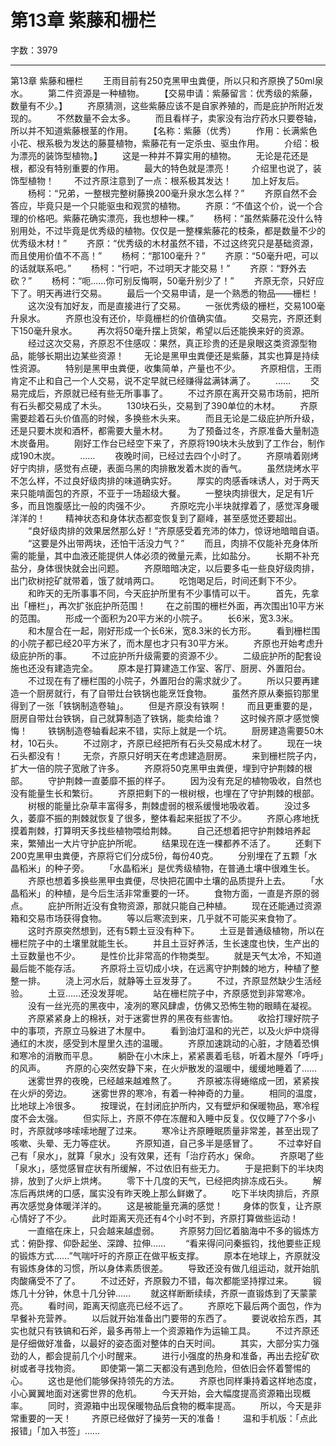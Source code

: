 # 第13章 紫藤和栅栏

字数：3979

---

第13章 紫藤和栅栏
　　王雨目前有250克黑甲虫粪便，所以只和齐原换了50ml泉水。
　　第二件资源是一种植物。
　　【交易申请：紫藤留言：优秀级的紫藤，数量有不少。】
　　齐原猜测，这些紫藤应该不是自家养殖的，而是庇护所附近发现的。
　　不然数量不会太多。
　　而且看样子，卖家没有治疗药水只要卷轴，所以并不知道紫藤根茎的作用。
　　【名称：紫藤（优秀）
　　作用：长满紫色小花、根系极为发达的藤蔓植物，紫藤花有一定杀虫、驱虫作用。
　　介绍：极为漂亮的装饰型植物。】
　　这是一种并不算实用的植物。
　　无论是花还是根，都没有特别重要的作用。
　　最大的特色就是漂亮！
　　介绍里也说了，装饰型植物！
　　不过齐原注意到了一点：根系极其发达！
　　加上好友后。
　　杨柯：“兄弟，一整根完整树藤换200毫升泉水怎么样？”
　　齐原自然不会答应，毕竟只是一个只能驱虫和观赏的植物。
　　齐原：“不值这个价，说一个合理的价格吧。紫藤花确实漂亮，我也想种一棵。”
　　杨柯：“虽然紫藤花没什么特别用处，不过毕竟是优秀级的植物。仅仅是一整棵紫藤花的枝条，都是数量不少的优秀级木材！”
　　齐原：“优秀级的木材虽然不错，不过这终究只是基础资源，而且使用价值不不高！”
　　杨柯：“那100毫升？”
　　齐原：“50毫升吧，可以的话就联系吧。”
　　杨柯：“行吧，不过明天才能交易！”
　　齐原：“野外去砍？”
　　杨柯：“呃……你可别反悔啊，50毫升别少了！”
　　齐原无奈，只好应下了。明天再进行交易。
　　最后一个交易申请，是一个熟悉的物品——栅栏！
　　这次没有加好友，而是直接进行了交易。
　　一张优秀级的栅栏，交易100毫升泉水。
　　齐原也没有还价，毕竟栅栏的价值确实值。
　　交易完，齐原还剩下150毫升泉水。
　　再次将50毫升摆上货架，希望以后还能换来好的资源。
　　经过这次交易，齐原忍不住感叹：果然，真正珍贵的还是泉眼这类资源型物品，能够长期出边某些资源！
　　无论是黑甲虫粪便还是紫藤，其实也算是持续性资源。
　　特别是黑甲虫粪便，收集简单，产量也不少。
　　齐原相信，王雨肯定不止和自己一个人交易，说不定早就已经赚得盆满钵满了。
　　……
　　交易完成后，齐原就已经有些无所事事了。
　　不过齐原在离开交易市场前，把所有石头都交易成了木头。
　　130块石头，交易到了390单位的木材。
　　齐原需要趁着石头价值高的时候，多换些木头来。
　　而且无论是二级庇护所升级，还是只要木炭和酒杯，都需要大量木材。
　　为了预备过冬，齐原准备大量制造木炭备用。
　　刚好工作台已经空下来了，齐原将190块木头放到了工作台，制作成190木炭。
　　……
　　夜晚时间，已经过去四个小时了。
　　齐原啃着刚烤好宁肉排，感觉有点硬，表面乌黑的肉排散发着木炭的香气。
　　虽然烧烤水平不怎么样，不过良好级肉排的味道确实好。
　　厚实的肉感香味诱人，对于两天来只能啃面包的齐原，不亚于一场超级大餐。
　　一整块肉排很大，足足有1斤多，而且饱腹感比一般的肉强不少。
　　齐原吃完小半块就撑着了，感觉浑身暖洋洋的！
　　精神状态和身体状态都变恢复到了巅峰，甚至感觉还要超出。
　　“良好级肉排的效果居然那么好！”齐原感受着充沛的体力，惊讶地暗暗自语。
　　“这要是外出带两块，还怕干活没力气？”
　　而且，肉排不仅能补充身体所需的能量，其中血液还能提供人体必须的微量元素，比如盐分。
　　长期不补充盐分，身体很快就会出问题。
　　齐原暗暗决定，以后要多屯一些良好级肉排，出门砍树挖矿就带着，饿了就啃两口。
　　吃饱喝足后，时间还剩下不少。
　　和昨天的无所事事不同，今天庇护所里有不少事情可以干。
　　首先，先拿出「栅栏」，再次扩张庇护所范围！
　　在之前围的栅栏外面，再次围出10平方米的范围。
　　形成一个面积为20平方米的小院子。
　　长6米，宽3.3米。
　　和木屋合在一起，刚好形成一个长6米，宽8.3米的长方形。
　　看到栅栏围的小院子都已经20平方米了，而木屋也才只有30平方米。
　　齐原也开始考虑升级庇护所的事。
　　不过庇护所升级需要的资源不少。
　　二级庇护所的配套设施也还没有建造完全。
　　原本是打算建造工作室、客厅、厨房、外置阳台。
　　不过现在有了栅栏围的小院子，外置阳台的需求就少了。
　　所以只要再建造一个厨房就行，有了自带灶台铁锅也能烹饪食物。
　　虽然齐原从秦振钧那里得到了一张「铁锅制造卷轴」。
　　但是齐原没有铁啊！
　　而且更重要的是，厨房自带灶台铁锅，自己就算制造了铁锅，能卖给谁？
　　这时候齐原才感觉懊悔！
　　铁锅制造卷轴看起来不错，实际上就是一个坑。
　　厨房建造需要50木材，10石头。
　　不过刚才，齐原已经把所有石头交易成木材了。
　　现在一块石头都没有！
　　无奈，齐原只好明天在考虑建造厨房。
　　来到栅栏院子内，扩大一倍的院子宽敞了许多。
　　齐原将50克黑甲虫粪便，埋到守护荆棘的根部。
　　守护荆棘一直萎靡不振的样子。
　　因为没有充足的植物吸收，自然也没有能量生长和繁衍。
　　齐原把剩下的一根树根，也埋在了守护荆棘的根部。
　　树根的能量比杂草丰富得多，荆棘虚弱的根系缓慢地吸收着。
　　没过多久，萎靡不振的荆棘就恢复了很多，整体看起来挺拔了不少。
　　齐原心疼地抚摸着荆棘，打算明天多找些植物喂给荆棘。
　　自己还想着把守护荆棘培养起来，繁殖出一大片守护庇护所呢。
　　结果现在连一棵都养不活了。
　　还剩下200克黑甲虫粪便，齐原将它们分成5份，每份40克。
　　分别埋在了五颗「水晶稻米」的种子旁。
　　「水晶稻米」是优秀级植物，在普通土壤中很难生长。
　　齐原也想着多换些黑甲虫粪便，尽快把花圃中土壤的品质提升上去。
　　「水晶稻米」的种植，是今后生活非常重要的一环。
　　食物方面，一直是齐原的弱点。
　　庇护所附近没有食物资源，那就只能自己种植。
　　现在还能通过资源箱和交易市场获得食物。
　　等以后寒流到来，几乎就不可能买来食物了。
　　这时齐原突然想到，还有5颗土豆没有种下。
　　土豆是普通级植物，所以在栅栏院子中的土壤里就能生长。
　　并且土豆好养活，生长速度也快，生产出的土豆数量也不少。
　　是性价比非常高的作物类型。
　　就是天气太冷，不知道最后能不能存活。
　　齐原将土豆切成小块，在远离守护荆棘的地方，种植了整整一排。
　　浇上河水后，就静等土豆发芽了。
　　不过，齐原显然缺少生活经验。
　　土豆……还没发芽呢。
　　站在栅栏院子中，齐原感觉到非常寒冷。
　　没有一丝光亮的黑夜中，凌冽的寒风肆虐，仿佛又恐怖生物的眼睛在凝视。
　　齐原紧紧身上的棉袄，对于迷雾世界的黑夜有些害怕。
　　收拾打理好院子中的事项，齐原立马躲进了木屋中。
　　看到油灯温和的光芒，以及火炉中烧得通红的木炭，感受到木屋里久违的温暖。
　　齐原加速跳动的心脏，才随着恐惧和寒冷的消散而平息。
　　躺卧在小木床上，紧紧裹着毛毯，听着木屋外「呼呼」的风声。
　　齐原的心突然安静下来，在火炉散发的温暖中，缓缓地睡着了……
　　迷雾世界的夜晚，已经越来越难熬了。
　　齐原被冻得蜷缩成一团，紧紧挨在火炉的旁边。
　　迷雾世界的寒冷，有着一种神奇的力量。
　　相同的温度，比地球上冷很多。
　　按理说，在封闭庇护所内，又有壁炉和保暖物品，寒冷程度不会太强。
　　但实际上，齐原不停在冻醒和入睡中反复。仅仅睡了7个多小时，齐原就哆哆嗦嗦地醒了过来。
　　寒冷让齐原睡眠质量非常差，甚至出现了咳嗽、头晕、无力等症状。
　　齐原知道，自己多半是感冒了。
　　不过幸好自己有「泉水」，就算「泉水」没有效果，还有「治疗药水」保命。
　　齐原喝了些「泉水」，感觉感冒症状有所缓解，不过依旧有些无力。
　　于是把剩下的半块肉排，放到了火炉上烘烤。
　　零下十几度的天气，已经把肉排冻成石头。
　　解冻后再烘烤的口感，属实没有昨天晚上那么鲜嫩了。
　　吃下半块肉排后，齐原再次感觉身体暖洋洋的。
　　这是被能量充满的感觉！
　　身体的恢复，让齐原心情好了不少。
　　此时距离天亮还有4个小时不到，齐原打算做些运动！
　　一直缩在床上，只会越来越虚弱。
　　齐原努力回忆着脑海中不多的锻炼方式：俯卧撑、仰卧起坐、深蹲、拉伸……
　　“看来得问问秦振钧，找他要些正规的锻炼方式……”气喘吁吁的齐原正在做平板支撑。
　　原本在地球上，齐原就没有锻炼身体的习惯，所以身体素质很差。
　　导致还没有做几组运动，就开始肌肉酸痛受不了了。
　　不过还好，齐原毅力不错，每次都能坚持撑过来。
　　锻炼几十分钟，休息十几分钟……
　　就这样断断续续，齐原一直锻炼到了天蒙蒙亮。
　　看时间，距离天彻底亮已经不远了。
　　齐原吃下最后两个面包，作为早餐补充营养。
　　以后就开始准备出门要带的东西了。
　　要说收拾东西，其实也就只有铁镐和石斧，最多再带上一个资源箱作为运输工具。
　　不过齐原还是仔细做好准备，以最好的姿态面对整体的白天时间。
　　其实，大部分实力强劲的人，都会提前几个小时醒来。
　　进行小强度的热身和准备，再出去挖矿砍树或者寻找物资。
　　即使第一第二天都没有遇到危险，但依旧会怀着警惕的心。
　　这也是他们能够保持领先的方法。
　　齐原也同样秉持着这样地态度，小心翼翼地面对迷雾世界的危机。
　　今天开始，会大幅度提高资源箱出现概率。
　　同时，资源箱中出现保暖物品后食物的概率提高。
　　所以，今天是非常重要的一天！
　　齐原已经做好了操劳一天的准备！
　　温和手机版：「点此报错」「加入书签」……
